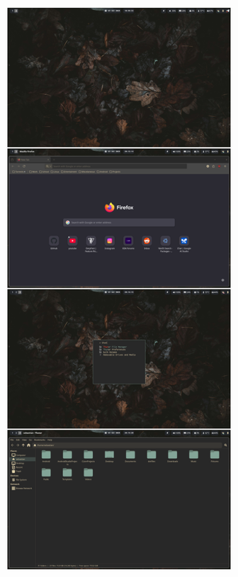 ![Main Preview](about/main_preview.png)
![Second Preview](about/second_preview.png)
![Dmenu Preview](about/fuzzel_preview.png)
![Thunar Preview](about/thunar_preview.png)
